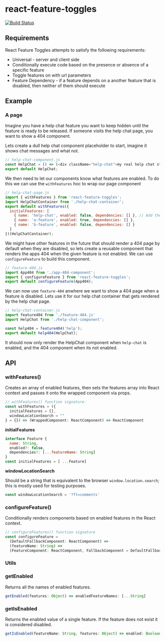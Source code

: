 # react-feature-toggles

[![Build Status](https://travis-ci.com/paralleldrive/react-feature-toggles.svg?token=Ba8H1FN3UT5CqqFhs2AM&branch=master)](https://travis-ci.com/paralleldrive/react-feature-toggles)

## Requirements

React Feature Toggles attempts to satisfy the following requirements:

* Universal - server and client side
* Conditionally execute code based on the presence or absence of a specific feature
* Toggle features on with url parameters
* Feature Dependency - if a feature depends on a another feature that is disabled, then neither of them should execute


## Example

### A page
Imagine you have a help chat feature you want to keep hidden until the feature is ready to be released.
If someone visits the help chat page, you want to show a 404 component.

Lets create a dull help chat component placeholder to start, imagine it shows chat messages and what not. 
```javascript
// help-chat-component.js
const HelpChat = () => (<div className="help-chat">my real help chat stuff goes here..</div>
export default HelpChat;
```

We then need to let our components know what features are enabled. To do this we can use the `withFeatures` hoc to wrap our page component

```javascript
// help-chat-page.js
import { withFeatures } from 'react-feature-toggles';
import HelpChatContainer from './help-chat-container';
export default withFeatures({
  initialFeatures: [
    { name: 'help-chat', enabled: false, dependencies: [] }, // Add the 'help-chat' feature
    { name: 'a-feature', enabled: true, dependencies: [] },
    { name: 'b-feature', enabled: false, dependencies: [] }
  ]
})(HelpChatContainer);
```


We might have other features in the future that should render a 404 page by default when they are disabled, so lets create a reusable component that renders the apps 404 when the given feature is not enabled. We can use `configureFeature` to build this component.

```javascript
// feature-404.js
import App404 from './app-404-component';
import { configureFeature } from 'react-feature-toggles';
export default configureFeature(App404);
```

We can now use `feature-404` anwhere we want to show a 404 page when a feature is disabled. Lets use it for our help chat container that gets rendered by the help chat page.

```javascript
// help-chat-container.js
import feature404 from './feature-404.js'
import HelpChat from './help-chat-component';

const help404 = feature404('help');
export default help404(HelpChat);
```
It should now only render the HelpChat component when `help-chat` is enabled, and the 404 component when its not enabled.


## API

### withFeatures()

Creates an array of enabled features, then sets the features array into React context and passes it onto the wrapped component via props.



```javascript
// withFeatures() function signature.
const withFeatures = ({
  initialFeatures = [],
  windowLocationSearch = ""
} = {}) => (WrappedComponent: ReactComponent) => ReactComponent
```

__initialFeatures__

```javascript
interface Feature {
  name: String,
  enabled?: false,
  dependencies?: [...featureName: String]
}
const initialFeatures = [ ...Feature]
```

__windowLocationSearch__

Should be a string that is equivalent to the browser `window.location.search`; this is mostly used for testing purposes.

```javascript
const windowLocationSearch = '?ft=comments'
```

### configureFeature()

Conditionally renders components based on enabled features in the React context.

```javascript
// configureFeatures() function signature
const configureFeature =
  (DefaultFallbackComponent: ReactComponent) =>
  (featureName: String) =>
  (FeatureComponent: ReactComponent, FallbackComponent = DefaultFallbackComponent) => ReactComponent
```

### Utils

### getEnabled
Returns all the names of enabled features.

```javascript
getEnabled(features: Object) => enabledFeatureNames: [...String]
```

### getIsEnabled
Returns the enabled value of a single feature. If the feature does not exist it is considered disabled.

```javascript
getIsEnabled(featureName: String, features: Object) => enabled: Boolean
```
